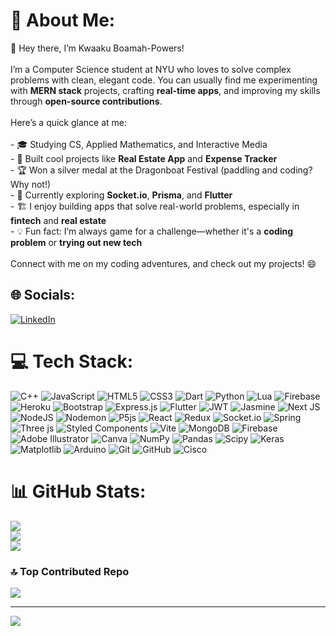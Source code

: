 # 💫 About Me:
 👋 Hey there, I’m Kwaaku Boamah-Powers!<br><br>I’m a Computer Science student at NYU who loves to solve complex problems with clean, elegant code. You can usually find me experimenting with **MERN stack** projects, crafting **real-time apps**, and improving my skills through **open-source contributions**.<br><br>Here’s a quick glance at me:<br><br>- 🎓 Studying CS, Applied Mathematics, and Interactive Media<br>- 🚀 Built cool projects like **Real Estate App** and **Expense Tracker**<br>- 🏆 Won a silver medal at the Dragonboat Festival (paddling and coding? Why not!)<br>- 💬 Currently exploring **Socket.io**, **Prisma**, and **Flutter** <br>- 🏗️ I enjoy building apps that solve real-world problems, especially in **fintech** and **real estate**<br>- 💡 Fun fact: I’m always game for a challenge—whether it's a **coding problem** or **trying out new tech**<br><br>Connect with me on my coding adventures, and check out my projects! 😄 <br>


## 🌐 Socials:
[![LinkedIn](https://img.shields.io/badge/LinkedIn-%230077B5.svg?logo=linkedin&logoColor=white)](https://linkedin.com/in/kwaaku-boamah-powers/) 

# 💻 Tech Stack:
![C++](https://img.shields.io/badge/c++-%2300599C.svg?style=for-the-badge&logo=c%2B%2B&logoColor=white) ![JavaScript](https://img.shields.io/badge/javascript-%23323330.svg?style=for-the-badge&logo=javascript&logoColor=%23F7DF1E) ![HTML5](https://img.shields.io/badge/html5-%23E34F26.svg?style=for-the-badge&logo=html5&logoColor=white) ![CSS3](https://img.shields.io/badge/css3-%231572B6.svg?style=for-the-badge&logo=css3&logoColor=white) ![Dart](https://img.shields.io/badge/dart-%230175C2.svg?style=for-the-badge&logo=dart&logoColor=white) ![Python](https://img.shields.io/badge/python-3670A0?style=for-the-badge&logo=python&logoColor=ffdd54) ![Lua](https://img.shields.io/badge/lua-%232C2D72.svg?style=for-the-badge&logo=lua&logoColor=white) ![Firebase](https://img.shields.io/badge/firebase-%23039BE5.svg?style=for-the-badge&logo=firebase) ![Heroku](https://img.shields.io/badge/heroku-%23430098.svg?style=for-the-badge&logo=heroku&logoColor=white) ![Bootstrap](https://img.shields.io/badge/bootstrap-%238511FA.svg?style=for-the-badge&logo=bootstrap&logoColor=white) ![Express.js](https://img.shields.io/badge/express.js-%23404d59.svg?style=for-the-badge&logo=express&logoColor=%2361DAFB) ![Flutter](https://img.shields.io/badge/Flutter-%2302569B.svg?style=for-the-badge&logo=Flutter&logoColor=white) ![JWT](https://img.shields.io/badge/JWT-black?style=for-the-badge&logo=JSON%20web%20tokens) ![Jasmine](https://img.shields.io/badge/jasmine-%238A4182.svg?style=for-the-badge&logo=jasmine&logoColor=white) ![Next JS](https://img.shields.io/badge/Next-black?style=for-the-badge&logo=next.js&logoColor=white) ![NodeJS](https://img.shields.io/badge/node.js-6DA55F?style=for-the-badge&logo=node.js&logoColor=white) ![Nodemon](https://img.shields.io/badge/NODEMON-%23323330.svg?style=for-the-badge&logo=nodemon&logoColor=%BBDEAD) ![P5js](https://img.shields.io/badge/p5.js-ED225D?style=for-the-badge&logo=p5.js&logoColor=FFFFFF) ![React](https://img.shields.io/badge/react-%2320232a.svg?style=for-the-badge&logo=react&logoColor=%2361DAFB) ![Redux](https://img.shields.io/badge/redux-%23593d88.svg?style=for-the-badge&logo=redux&logoColor=white) ![Socket.io](https://img.shields.io/badge/Socket.io-black?style=for-the-badge&logo=socket.io&badgeColor=010101) ![Spring](https://img.shields.io/badge/spring-%236DB33F.svg?style=for-the-badge&logo=spring&logoColor=white) ![Three js](https://img.shields.io/badge/threejs-black?style=for-the-badge&logo=three.js&logoColor=white) ![Styled Components](https://img.shields.io/badge/styled--components-DB7093?style=for-the-badge&logo=styled-components&logoColor=white) ![Vite](https://img.shields.io/badge/vite-%23646CFF.svg?style=for-the-badge&logo=vite&logoColor=white) ![MongoDB](https://img.shields.io/badge/MongoDB-%234ea94b.svg?style=for-the-badge&logo=mongodb&logoColor=white) ![Firebase](https://img.shields.io/badge/firebase-a08021?style=for-the-badge&logo=firebase&logoColor=ffcd34) ![Adobe Illustrator](https://img.shields.io/badge/adobe%20illustrator-%23FF9A00.svg?style=for-the-badge&logo=adobe%20illustrator&logoColor=white) ![Canva](https://img.shields.io/badge/Canva-%2300C4CC.svg?style=for-the-badge&logo=Canva&logoColor=white) ![NumPy](https://img.shields.io/badge/numpy-%23013243.svg?style=for-the-badge&logo=numpy&logoColor=white) ![Pandas](https://img.shields.io/badge/pandas-%23150458.svg?style=for-the-badge&logo=pandas&logoColor=white) ![Scipy](https://img.shields.io/badge/SciPy-%230C55A5.svg?style=for-the-badge&logo=scipy&logoColor=%white) ![Keras](https://img.shields.io/badge/Keras-%23D00000.svg?style=for-the-badge&logo=Keras&logoColor=white) ![Matplotlib](https://img.shields.io/badge/Matplotlib-%23ffffff.svg?style=for-the-badge&logo=Matplotlib&logoColor=black) ![Arduino](https://img.shields.io/badge/-Arduino-00979D?style=for-the-badge&logo=Arduino&logoColor=white) ![Git](https://img.shields.io/badge/git-%23F05033.svg?style=for-the-badge&logo=git&logoColor=white) ![GitHub](https://img.shields.io/badge/github-%23121011.svg?style=for-the-badge&logo=github&logoColor=white) ![Cisco](https://img.shields.io/badge/cisco-%23049fd9.svg?style=for-the-badge&logo=cisco&logoColor=black)
# 📊 GitHub Stats:
![](https://github-readme-stats.vercel.app/api?username=Boamah-Powers&theme=panda&hide_border=false&include_all_commits=false&count_private=false)<br/>
![](https://github-readme-streak-stats.herokuapp.com/?user=Boamah-Powers&theme=panda&hide_border=false)<br/>
![](https://github-readme-stats.vercel.app/api/top-langs/?username=Boamah-Powers&theme=panda&hide_border=false&include_all_commits=false&count_private=false&layout=compact)

### 🔝 Top Contributed Repo
![](https://github-contributor-stats.vercel.app/api?username=Boamah-Powers&limit=5&theme=radical&combine_all_yearly_contributions=true)

---
[![](https://visitcount.itsvg.in/api?id=Boamah-Powers&icon=0&color=0)](https://visitcount.itsvg.in)

<!-- Proudly created with GPRM ( https://gprm.itsvg.in ) -->
